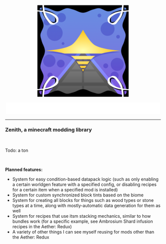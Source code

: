 <p align="center">
<img src="https://github.com/Zepalesque/Zenith/blob/1.20.4/src/main/resources/zenith.png" width="300">
</p>

<p align="center">
<img src="https://github.com/Zepalesque/Zenith/blob/1.20.4/assets/zenith_title.png" width="500">
</p>

---


### Zenith, a minecraft modding library

<br> 

Todo: a ton

<br>

**Planned features:**

- System for easy condition-based datapack logic (such as only enabling a certain worldgen feature with a specified config, or disabling recipes for a certain item when a specified mod is installed)
- System for custom synchronized block tints based on the biome
- System for creating all blocks for things such as wood types or stone types at a time, along with mostly-automatic data generation for them as well
- System for recipes that use itsm stacking mechanics, similar to how bundles work (for a specific example, see Ambrosium Shard infusion recipes in the Aether: Redux)
- A variety of other things I can see myself reusing for mods other than the Aether: Redux
